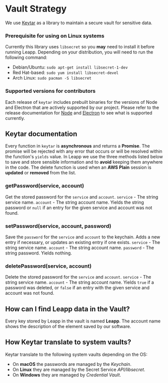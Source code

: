 # Vault Strategy
We use [Keytar](https://github.com/atom/node-keytar) as a library to maintain a secure vault for sensitive data.

### Prerequisite for using on Linux systems
Currently this library uses `libsecret` so you **may** need to install it before running Leapp.
Depending on your distribution, you will need to run the following command:

- Debian/Ubuntu: `sudo apt-get install libsecret-1-dev`
- Red Hat-based: `sudo yum install libsecret-devel`
- Arch Linux: `sudo pacman -S libsecret`

### Supported versions for contributors
Each release of `keytar` includes prebuilt binaries for the versions of Node and Electron that are actively supported by our project.
Please refer to the release documentation for [Node](https://github.com/nodejs/Release) and [Electron](https://electronjs.org/docs/tutorial/support)
to see what is supported currently.

## Keytar documentation
Every function in `keytar` is **asynchronous** and returns a **Promise**. The promise will be rejected with any error that occurs or
will be resolved within the function's `yields` value.
In Leapp we use the three methods listed below to save and store sensible information and to **avoid** keeping them anywhere in the code.
The delete function is used when an **AWS Plain** session is **updated** or **removed** from the list.

### getPassword(service, account)
Get the stored password for the `service` and `account`.
`service` - The string service name.
`account` - The string account name.
Yields the string password or `null` if an entry for the given service and account was not found.

### setPassword(service, account, password)
Save the `password` for the `service` and `account` to the keychain. Adds a new entry if necessary, or updates an existing entry if one exists.
`service` - The string service name.
`account` - The string account name.
`password` - The string password.
Yields nothing.

### deletePassword(service, account)
Delete the stored password for the `service` and `account`.
`service` - The string service name.
`account` - The string account name.
Yields `true` if a password was deleted, or `false` if an entry with the given service and account was not found.

## How can I find Leapp data in the Vault?
Every key stored by Leapp in the vault is named **Leapp**. The account name shows the description of the element saved by our software.

## How Keytar translate to system vaults?
Keytar translate to the following system vaults depending on the OS:

* On **macOS** the passwords are managed by the *Keychain*.
* On **Linux** they are managed by the Secret Service *API/libsecret*.
* On **Windows** they are managed by *Credential Vault*.

